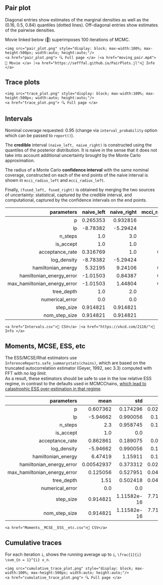 ## Pair plot 

Diagonal entries show estimates of the marginal 
densities as well as the (0.16, 0.5, 0.84) 
quantiles (dotted lines). 
Off-diagonal entries show estimates of the pairwise 
densities. 

Movie linked below (🍿) superimposes 
100 iterations 
of MCMC. 

```@raw html
<img src="pair_plot.png" style="display: block; max-width:100%; max-height:500px; width:auto; height:auto;"/>
<a href="pair_plot.png"> 🔍 Full page </a> ⏐<a href="moving_pair.mp4">🍿 Movie </a> ⏐<a href="https://sefffal.github.io/PairPlots.jl">🔗 Info </a>
```


## Trace plots 


```@raw html
<img src="trace_plot.png" style="display: block; max-width:100%; max-height:500px; width:auto; height:auto;"/>
<a href="trace_plot.png"> 🔍 Full page </a>  
```


## Intervals 

Nominal coverage requested: 0.95 
(change via `interval_probability` option which can be passed to `report()`). 

The **credible** interval `(naive_left, naive_right)` is constructed using the quantiles 
of the posterior distribution. It is naive in the sense that it does not take 
into account additional uncertainty brought by the Monte Carlo approximation. 

The radius of a Monte Carlo **confidence interval** with the same nominal coverage, 
constructed on each of the end points of the naive interval is shown in 
`mcci_radius_left` and `mcci_radius_left`. 

Finally, `(fused_left, fused_right)` is obtained by merging the two sources of 
uncertainty: statistical, captured by the credible interval, and computational, 
captured by the confidence intervals on the end points. 

| **parameters**                  | **naive\_left** | **naive\_right** | **mcci\_radius\_left** | **mcci\_radius\_right** | **fused\_left** | **fused\_right** |
|--------------------------------:|----------------:|-----------------:|-----------------------:|------------------------:|----------------:|-----------------:|
| p                               | 0.265353        | 0.932816         | 0.14841                | 0.0846929               | 0.116944        | 1.01751          |
| lp                              | -8.78382        | -5.29424         | 3.41206                | 0.000904871             | -12.1959        | -5.29334         |
| n\_steps                        | 1.0             | 3.0              | 0.0                    | NaN                     | 1.0             | NaN              |
| is\_accept                      | 1.0             | 1.0              | NaN                    | NaN                     | NaN             | NaN              |
| acceptance\_rate                | 0.316769        | 1.0              | 0.251807               | NaN                     | 0.0649616       | NaN              |
| log\_density                    | -8.78382        | -5.29424         | 3.41206                | 0.000904871             | -12.1959        | -5.29334         |
| hamiltonian\_energy             | 5.32195         | 9.24106          | 0.031825               | 1.53729                 | 5.29013         | 10.7783          |
| hamiltonian\_energy\_error      | -1.01503        | 0.84387          | 0.937998               | 0.610333                | -1.95303        | 1.4542           |
| max\_hamiltonian\_energy\_error | -1.01503        | 1.44804          | 0.901968               | 0.581056                | -1.917          | 2.02909          |
| tree\_depth                     | 1.0             | 2.0              | 0.0                    | NaN                     | 1.0             | NaN              |
| numerical\_error                | 0.0             | 0.0              | NaN                    | NaN                     | NaN             | NaN              |
| step\_size                      | 0.914821        | 0.914821         | NaN                    | NaN                     | NaN             | NaN              |
| nom\_step\_size                 | 0.914821        | 0.914821         | NaN                    | NaN                     | NaN             | NaN              |
 

```@raw html
<a href="Intervals.csv">💾 CSV</a> ⏐<a href="https://xkcd.com/2110/">🔗 Info </a>
```


## Moments, MCSE, ESS, etc 

The ESS/MCSE/Rhat estimators use `InferenceReports.safe_summarystats(chains)`, which are based on 
the truncated autocorrelation estimator (Geyer, 1992, sec 3.3) computed with FFT 
with *no lag limit*.  
As a result, these estimators should be 
safe to use in the low relative ESS regime, in contrast to the defaults used in MCMCChains, 
[which lead to catastrophic ESS over-estimation in that regime](https://ubc-stat-ml.github.io/ess-bench/report.html).

| **parameters**                  | **mean**   | **std**     | **mcse**    | **ess\_bulk** | **ess\_tail** | **rhat** | **ess\_per\_sec** |
|--------------------------------:|-----------:|------------:|------------:|--------------:|--------------:|---------:|------------------:|
| p                               | 0.607362   | 0.174296    | 0.0216464   | 64.2276       | 47.5079       | 1.01767  | 13.4339           |
| lp                              | -5.94662   | 0.990056    | 0.125109    | 61.8197       | 70.843        | 1.01147  | 12.9303           |
| n\_steps                        | 2.3        | 0.958745    | 0.103061    | 86.5395       | NaN           | 0.990385 | 18.1007           |
| is\_accept                      | 1.0        | 0.0         | NaN         | NaN           | NaN           | NaN      | NaN               |
| acceptance\_rate                | 0.862861   | 0.189075    | 0.017347    | 60.1359       | NaN           | 1.03385  | 12.5781           |
| log\_density                    | -5.94662   | 0.990056    | 0.125109    | 61.8197       | 70.843        | 1.01147  | 12.9303           |
| hamiltonian\_energy             | 6.47419    | 1.15911     | 0.153657    | 67.9965       | 74.7352       | 1.04132  | 14.2222           |
| hamiltonian\_energy\_error      | 0.00542937 | 0.373312    | 0.0263972   | 200.0         | 95.2535       | 1.00157  | 41.8323           |
| max\_hamiltonian\_energy\_error | 0.125056   | 0.527951    | 0.0468985   | 118.105       | 91.1868       | 1.02946  | 24.7029           |
| tree\_depth                     | 1.51       | 0.502418    | 0.0497054   | 102.17        | NaN           | 0.990346 | 21.37             |
| numerical\_error                | 0.0        | 0.0         | NaN         | NaN           | NaN           | NaN      | NaN               |
| step\_size                      | 0.914821   | 1.11582e-16 | 7.71632e-17 | NaN           | NaN           | NaN      | NaN               |
| nom\_step\_size                 | 0.914821   | 1.11582e-16 | 7.71632e-17 | NaN           | NaN           | NaN      | NaN               |
 

```@raw html
<a href="Moments__MCSE__ESS__etc.csv">💾 CSV</a> 
```


## Cumulative traces 

For each iteration ``i``, shows the running average up to ``i``,
``\frac{1}{i} \sum_{n = 1}^{i} x_n``. 

```@raw html
<img src="cumulative_trace_plot.png" style="display: block; max-width:100%; max-height:500px; width:auto; height:auto;"/>
<a href="cumulative_trace_plot.png"> 🔍 Full page </a>  
```

